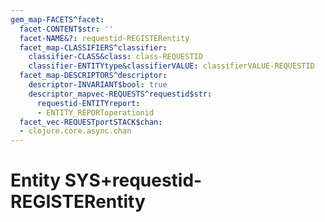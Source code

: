 ```yaml
---
gem_map-FACETS^facet:
  facet-CONTENT$str: ''
  facet-NAME&?: requestid-REGISTERentity
  facet_map-CLASSIFIERS^classifier:
    classifier-CLASS&class: class-REQUESTID
    classifier-ENTITYtype&classifierVALUE: classifierVALUE-REQUESTID
  facet_map-DESCRIPTORS^descriptor:
    descriptor-INVARIANT$bool: true
    descriptor_mapvec-REQUESTS^requestid$str:
      requestid-ENTITYreport:
      - ENTITY_REPORToperationid
  facet_vec-REQUESTportSTACK$chan:
  - clojure.core.async.chan
---
```

# Entity SYS+requestid-REGISTERentity

